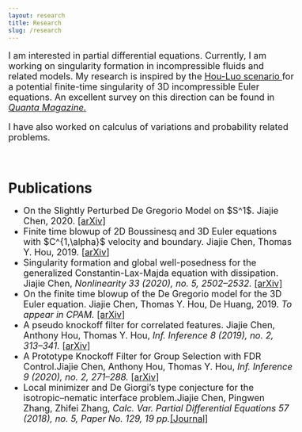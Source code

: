 ```yaml
---
layout: research
title: Research
slug: /research
---
```


<div id="header" style="width: 115%;">
    <div id="centered" style="margin: 0 auto; width: 110%;"></div>

<font size="+1">
	<p>
I am interested in partial differential equations. Currently, I am working on singularity formation in incompressible fluids and related models. My research is inspired by the <a href="https://epubs.siam.org/doi/abs/10.1137/140966411?casa_token=Y0eX6v3eniwAAAAA:B9ygxRkZfbmDWPqERqgsCZR0c8afkstbU2y_HuRpfY78PisAlTk69XHkUAbnOvho63kCHyGl">Hou-Luo scenario </a>for a potential finite-time singularity of 3D incompressible Euler equations. An excellent survey on this direction can be found in  <i><a href="https://www.quantamagazine.org/for-fluid-equations-a-steady-flow-of-progress-20200113/">Quanta Magazine.</a></i> </p>

<p> I have also worked on calculus of variations and probability related problems. </p>
</font>

</div>



<!-- <hr width="820" /> -->


<br />

<div id="header" style="width: 115%;">
    <div id="centered" style="margin: 0 auto; width: 110%;"></div>

<h1>Publications</h1>
<font size="+1">
<ul>
   <li>
	On the Slightly Perturbed De Gregorio Model on $S^1$. Jiajie Chen, 2020.
	<a href="https://arxiv.org/abs/2010.12700">[arXiv]</a> 
	  </li>

<li>
	Finite time blowup of 2D Boussinesq and 3D Euler equations with $C^{1,\alpha}$ velocity and boundary. Jiajie Chen, Thomas Y. Hou, 2019. <a href="https://arxiv.org/abs/1910.00173">[arXiv]</a>
	  </li>

  <li>
	Singularity formation and global well-posedness for the generalized Constantin-Lax-Majda equation with dissipation. Jiajie Chen, <i> Nonlinearity 33 (2020), no. 5, 2502–2532. </i>
	<a href="https://arxiv.org/abs/1908.09385">[arXiv]</a> 
	  </li>
	
<li>
	On the finite time blowup of the De Gregorio model for the 3D Euler equation. Jiajie Chen, Thomas Y. Hou, De Huang, 2019. <i>To appear in CPAM. </i> <a href="https://arxiv.org/abs/1905.06387">[arXiv]</a> 
</li>

 <li>
A pseudo knockoff filter for correlated features. Jiajie Chen, Anthony Hou, Thomas Y. Hou, <i>Inf. Inference 8 (2019), no. 2, 313–341.</i> <a href="https://arxiv.org/abs/1708.09305">[arXiv]</a> 
</li>

 <li>A Prototype Knockoff Filter for Group Selection with FDR Control.Jiajie Chen, Anthony Hou, Thomas Y. Hou, <i>Inf. Inference 9 (2020), no. 2, 271–288.</i> <a href="https://arxiv.org/abs/1706.03400">[arXiv]</a> 
</li>

  <li>Local minimizer and De Giorgi’s type conjecture for the isotropic–nematic interface problem.Jiajie Chen, Pingwen Zhang, Zhifei Zhang, <i>Calc. Var. Partial Differential Equations 57 (2018), no. 5, Paper No. 129, 19 pp.</i><a href="https://link.springer.com/article/10.1007/s00526-018-1404-0">[Journal]</a> 
</li>


</ul>
</font>

</div>

<br />

